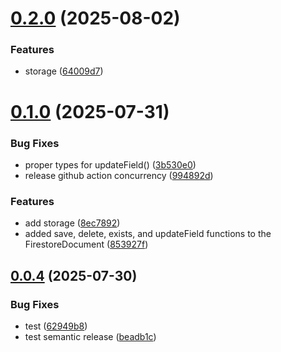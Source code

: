 # [0.2.0](https://github.com/Finalet/Elegant-Chainable-Firebase/compare/v0.1.0...v0.2.0) (2025-08-02)


### Features

* storage ([64009d7](https://github.com/Finalet/Elegant-Chainable-Firebase/commit/64009d7e35482fef566c01b91314978b7f1b6e93))

# [0.1.0](https://github.com/Finalet/Elegant-Chainable-Firebase/compare/v0.0.4...v0.1.0) (2025-07-31)


### Bug Fixes

* proper types for updateField() ([3b530e0](https://github.com/Finalet/Elegant-Chainable-Firebase/commit/3b530e0cdbb5d4737060f6fe033920899dd58b4e))
* release github action concurrency ([994892d](https://github.com/Finalet/Elegant-Chainable-Firebase/commit/994892dc29440746caf050caa0871d278447a56f))


### Features

* add storage ([8ec7892](https://github.com/Finalet/Elegant-Chainable-Firebase/commit/8ec7892e6dc9b7dac8776c55a99df5e710753f1d))
* added save, delete, exists, and updateField functions to the FirestoreDocument ([853927f](https://github.com/Finalet/Elegant-Chainable-Firebase/commit/853927f3be5ad746c7453abc2f767c6e0167cf5d))

## [0.0.4](https://github.com/Finalet/Elegant-Chainable-Firebase/compare/v0.0.3...v0.0.4) (2025-07-30)


### Bug Fixes

* test ([62949b8](https://github.com/Finalet/Elegant-Chainable-Firebase/commit/62949b8fb8eed545db200493915228ee26d03e64))
* test semantic release ([beadb1c](https://github.com/Finalet/Elegant-Chainable-Firebase/commit/beadb1c6b48e93febb4e7ba3ab0c50e770d925b5))
